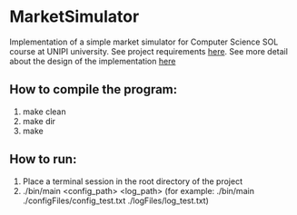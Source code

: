 # MarketSimulator
Implementation of a simple market simulator for Computer Science SOL course at UNIPI university.
See project requirements [here](https://github.com/delco97/MarketSimulator/blob/master/doc/progettosol-19-20.pdf).
See more detail about the design of the implementation [here](https://github.com/delco97/MarketSimulator/blob/master/doc/relazioneProgettoSOL_DelCorto.docx)

## How to compile the program:

1) make clean
2) make dir
3) make

## How to run:
1) Place a terminal session in the root directory of the project
2) ./bin/main <config_path> <log_path> (for example: ./bin/main ./configFiles/config_test.txt ./logFiles/log_test.txt)
